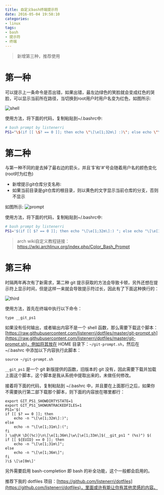 ```yaml
---
title: 自定义bash终端提示符
date: 2016-05-04 19:58:10
categories:
- linux
tags:
- bash
- 提示符
- 终端
---
```


> 新增第三种，推荐使用

# 第一种

可以提示上一条命令是否出错，如果出错，最左边绿色的笑脸就会变成红色的哭脸，可以显示当前所在路径，当切换到root用户时用户名变为红色，如图所示:

![shell](shell.png)

使用方法，将下面的代码，复制粘贴到~/.bashrc中:

``` bash
# bash prompt by listenerri
PS1="\$(if [[ \$? == 0 ]]; then echo \"\[\e[1;32m\] :)\"; else echo \"\[\e[1;31m\] :(\"; fi) $(if [[ ${EUID} == 0 ]]; then echo "\[\e[1;31m\]\u \[\e[1;32m\]\w \[\e[1;33m\]# > "; else echo "\[\e[1;36m\]\u \[\e[1;32m\]\w \[\e[1;33m\]$ > "; fi)\[\e[0m\]"
```

# 第二种

与第一种不同的是去掉了最右边的箭头，并且'$'和'#'号会随着用户名的颜色变化(root时为红色)

- 新增提示git仓库分支名称:
- 如果当前目录是git仓库的根目录，则以黄色的文字显示当前仓库的分支，否则不显示

如图所示:
![prompt](prompt.png)

使用方法，将下面的代码，复制粘贴到~/.bashrc中:

``` bash
# bash prompt by listenerri
PS1='$(if [[ $? == 0 ]]; then echo "\[\e[1;32m\]:) "; else echo "\[\e[1;31m\]:( "; fi)$(if [[ ${EUID} == 0 ]]; then echo "\[\e[1;31m\]\u "; else echo "\[\e[1;36m\]\u "; fi)$(echo "\[\e[1;32m\]\w ")$(if [[ -d .git ]]; then echo "\[\e[1;33m\](`git status | head -n 1 | grep -o "\b\S*$"`) "; fi)$(if [[ ${EUID} == 0 ]]; then echo "\[\e[1;31m\]\$ "; else echo "\[\e[1;36m\]\$ "; fi)\[\e[0m\]'
```

> arch wiki自定义教程链接：
> https://wiki.archlinux.org/index.php/Color_Bash_Prompt

# 第三种

时隔两年再次有了新需求，第二种 git 提示获取的方法会导致卡顿，另外还想在提示符上显示时间，但是这样一来就会导致提示符过长，因此有了下面这种换行的：

![third](third.png)

使用方法，首先在终端中执行以下命令：

```
type __git_ps1
```

如果没有任何输出，或者输出内容不是一个 shell 函数，那么需要下载这个脚本：[https://raw.githubusercontent.com/listenerri/dotfiles/master/git-prompt.sh](https://raw.githubusercontent.com/listenerri/dotfiles/master/git-prompt.sh)，例如将其放在 HOME 目录下：`~/git-prompt.sh`，然后在 ~/.bashrc 中添加以下内容执行此脚本：

```
source ~/git-prompt.sh
```

`__git_ps1` 是一个 git 新版提供的函数，旧版本的 git 没有，因此需要下载并加载上面这个脚本，这个脚本是我从系统中提取出来的，未做任何修改。

接着将下面的代码，复制粘贴到 ~/.bashrc 中，并且要在上面那行之后，如果你不需要执行第二部下载那个脚本，则下面的内容放在哪里都行：

```
export GIT_PS1_SHOWDIRTYSTATE=1
export GIT_PS1_SHOWUNTRACKEDFILES=1
PS1='$(
if [[ $? == 0 ]]; then
    echo -n "\[\e[1;32m\]:)";
else
    echo -n "\[\e[1;31m\]:(";
fi
) \u@\H \D{(%c)}\n\[\e[1;36m\]\w\[\e[1;33m\]$(__git_ps1 " (%s)") $(
if [[ ${EUID} == 0 ]]; then
    echo -n "\[\e[1;31m\]";
else
    echo -n "\[\e[1;36m\]";
fi
)\$ \[\e[0m\]'
```

另外需要启用 bash-completion 即 bash 的补全功能，这个一般都会启用的。

推荐下我的 dotfiles 项目：[https://github.com/listenerri/dotfiles](https://github.com/listenerri/dotfiles)，里面或许有能让你有其他灵感的内容。
